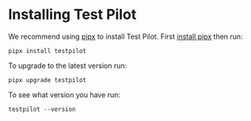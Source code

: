 Installing Test Pilot
=====================

We recommend using [pipx](https://pypa.github.io/pipx/) to install Test Pilot.
First [install pipx](https://pypa.github.io/pipx/#install-pipx) then run:

```terminal
pipx install testpilot
```

To upgrade to the latest version run:

```terminal
pipx upgrade testpilot
```

To see what version you have run:

```terminal
testpilot --version
```
